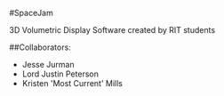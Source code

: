 #SpaceJam

3D Volumetric Display Software created by RIT students

##Collaborators:
* Jesse Jurman
* Lord Justin Peterson
* Kristen 'Most Current' Mills 
